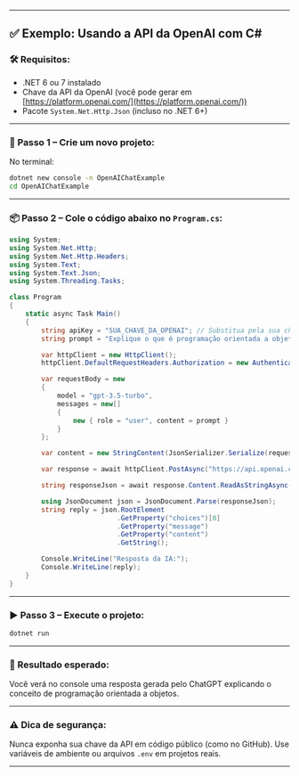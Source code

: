
---

## ✅ Exemplo: Usando a API da OpenAI com C\#

### 🛠 Requisitos:

* .NET 6 ou 7 instalado
* Chave da API da OpenAI (você pode gerar em [https://platform.openai.com/](https://platform.openai.com/))
* Pacote `System.Net.Http.Json` (incluso no .NET 6+)

---

### 🧾 Passo 1 – Crie um novo projeto:

No terminal:

```bash
dotnet new console -n OpenAIChatExample
cd OpenAIChatExample
```

---

### 📦 Passo 2 – Cole o código abaixo no `Program.cs`:

```csharp
using System;
using System.Net.Http;
using System.Net.Http.Headers;
using System.Text;
using System.Text.Json;
using System.Threading.Tasks;

class Program
{
    static async Task Main()
    {
        string apiKey = "SUA_CHAVE_DA_OPENAI"; // Substitua pela sua chave da OpenAI
        string prompt = "Explique o que é programação orientada a objetos.";

        var httpClient = new HttpClient();
        httpClient.DefaultRequestHeaders.Authorization = new AuthenticationHeaderValue("Bearer", apiKey);

        var requestBody = new
        {
            model = "gpt-3.5-turbo",
            messages = new[]
            {
                new { role = "user", content = prompt }
            }
        };

        var content = new StringContent(JsonSerializer.Serialize(requestBody), Encoding.UTF8, "application/json");

        var response = await httpClient.PostAsync("https://api.openai.com/v1/chat/completions", content);

        string responseJson = await response.Content.ReadAsStringAsync();

        using JsonDocument json = JsonDocument.Parse(responseJson);
        string reply = json.RootElement
                           .GetProperty("choices")[0]
                           .GetProperty("message")
                           .GetProperty("content")
                           .GetString();

        Console.WriteLine("Resposta da IA:");
        Console.WriteLine(reply);
    }
}
```

---

### ▶️ Passo 3 – Execute o projeto:

```bash
dotnet run
```

---

### 🧠 Resultado esperado:

Você verá no console uma resposta gerada pelo ChatGPT explicando o conceito de programação orientada a objetos.

---

### ⚠️ Dica de segurança:

Nunca exponha sua chave da API em código público (como no GitHub). Use variáveis de ambiente ou arquivos `.env` em projetos reais.

---


